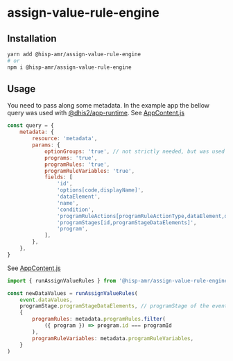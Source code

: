 # assign-value-rule-engine

## Installation

```bash
yarn add @hisp-amr/assign-value-rule-engine
# or
npm i @hisp-amr/assign-value-rule-engine
```

## Usage
You need to pass along some metadata. In the example app the bellow query was used with [@dhis2/app-runtime](https://runtime.dhis2.nu/#/hooks/useDataQuery). See [AppContent.js](../../examples/whonet-program/src/components/AppContent.js)
```js
const query = {
    metadata: {
        resource: 'metadata',
        params: {
            optionGroups: 'true', // not strictly needed, but was used to find the correct program based on organism
            programs: 'true',
            programRules: 'true',
            programRuleVariables: 'true',
            fields: [
                'id',
                'options[code,displayName]',
                'dataElement',
                'name',
                'condition',
                'programRuleActions[programRuleActionType,dataElement,data]',
                'programStages[id,programStageDataElements]',
                'program',
            ],
        },
    },
}
```

See [AppContent.js](../../examples/whonet-program/src/components/RuleRunner/RuleRunner.js)

```js
import { runAssignValueRules } from '@hisp-amr/assign-value-rule-engine'

const newDataValues = runAssignValueRules(
    event.dataValues,
    programStage.programStageDataElements, // programStage of the event
    {
        programRules: metadata.programRules.filter(
            ({ program }) => program.id === programId
        ),
        programRuleVariables: metadata.programRuleVariables,
    }
)
```
